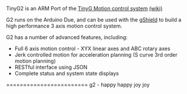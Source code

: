 TinyG2 is an ARM Port of the [TinyG Motion control system](https://github.com/synthetos/TinyG) [(wiki)](https://github.com/synthetos/TinyG/wiki)

G2 runs on the Arduino Due, and can be used with the [gShield](https://github.com/synthetos/grblShield/wiki) to build a high performance 3 axis motion control system.

G2 has a number of advanced features, including:

* Full 6 axis motion control - XYX linear axes and ABC rotary axes
* Jerk controlled motion for acceleration planning (S curve 3rd order motion planning)
* RESTful interface using JSON
* Complete status and system state displays

========================
g2 - happy happy joy joy
